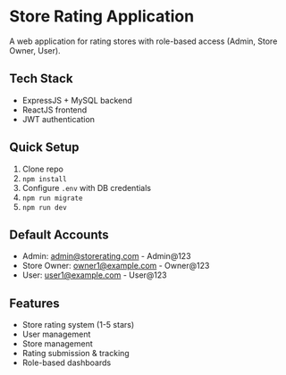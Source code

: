 # Store Rating Application

A web application for rating stores with role-based access (Admin, Store Owner, User).

## Tech Stack
- ExpressJS + MySQL backend
- ReactJS frontend 
- JWT authentication

## Quick Setup
1. Clone repo
2. `npm install` 
3. Configure `.env` with DB credentials
4. `npm run migrate`
5. `npm run dev`

## Default Accounts
- Admin: admin@storerating.com - Admin@123
- Store Owner: owner1@example.com - Owner@123  
- User: user1@example.com - User@123

## Features
- Store rating system (1-5 stars)
- User management
- Store management
- Rating submission & tracking
- Role-based dashboards

